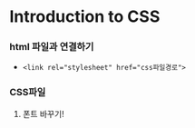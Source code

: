 # Introduction to CSS

### html 파일과 연결하기

* `<link rel="stylesheet" href="css파일경로">`



### CSS파일 

1. 폰트 바꾸기!